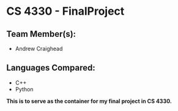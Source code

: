 # CS 4330 - FinalProject

## Team Member(s):
* Andrew Craighead

## Languages Compared:
* C++
* Python

**This is to serve as the container for my final project in CS 4330.**

